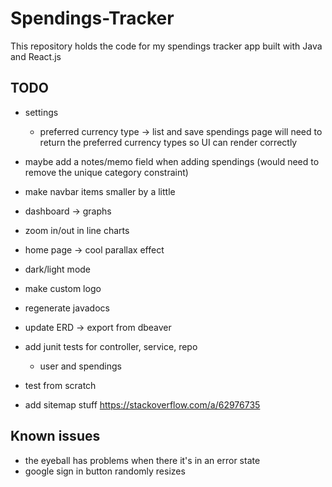 # Spendings-Tracker

This repository holds the code for my spendings tracker app built with Java and React.js

## TODO

- settings

  - preferred currency type -> list and save spendings page will need to return the preferred currency types so UI can render correctly

- maybe add a notes/memo field when adding spendings (would need to remove the unique category constraint)
- make navbar items smaller by a little
- dashboard -> graphs
- zoom in/out in line charts

- home page -> cool parallax effect
- dark/light mode
- make custom logo
- regenerate javadocs
- update ERD -> export from dbeaver
- add junit tests for controller, service, repo
  - user and spendings
- test from scratch
- add sitemap stuff https://stackoverflow.com/a/62976735

## Known issues

- the eyeball has problems when there it's in an error state
- google sign in button randomly resizes
